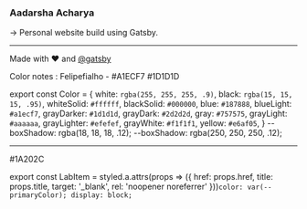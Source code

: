 ### Aadarsha Acharya


&rarr; Personal website build using Gatsby.




---

Made with ❤️ and [@gatsby](www.gatsby.com)

Color notes : Felipefialho - #A1ECF7 #1D1D1D

export const Color = {
  white: `rgba(255, 255, 255, .9)`,
  black: `rgba(15, 15, 15, .95)`,
  whiteSolid: `#ffffff`,
  blackSolid: `#000000`,
  blue: `#187888`,
  blueLight: `#a1ecf7`,
  grayDarker: `#1d1d1d`,
  grayDark: `#2d2d2d`,
  gray: `#757575`,
  grayLight: `#aaaaaa`,
  grayLighter: `#efefef`,
  grayWhite: `#f1f1f1`,
  yellow: `#e6af05`,
}
  --boxShadow: rgba(18, 18, 18, .12);      --boxShadow: rgba(250, 250, 250, .12);



---

#1A202C







export const LabItem = styled.a.attrs(props => ({
  href: props.href,
  title: props.title,
  target: '_blank',
  rel: 'noopener noreferrer'
}))`
  color: var(--primaryColor);
  display: block;
`